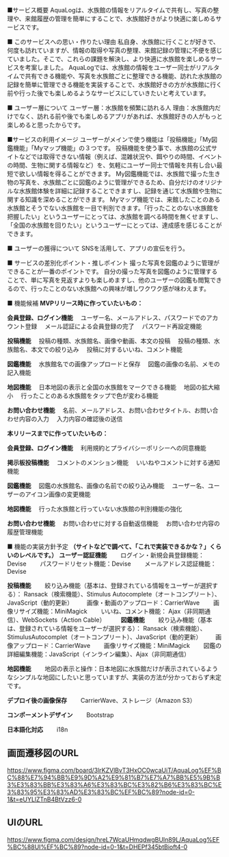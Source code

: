 ■サービス概要
AquaLogは、水族館の情報をリアルタイムで共有し、写真の整理や、来館履歴の管理を簡単にすることで、水族館好きがより快適に楽しめるサービスです。

■ このサービスへの思い・作りたい理由
私自身、水族館に行くことが好きで、何度も訪れていますが、情報の取得や写真の整理、来館記録の管理に不便を感じていました。そこで、これらの課題を解決し、より快適に水族館を楽しめるサービスを考案しました。
AquaLogでは、水族館の情報をユーザー同士がリアルタイムで共有できる機能や、写真を水族館ごとに整理できる機能、訪れた水族館の記録を簡単に管理できる機能を実装することで、水族館好きの方が水族館に行く前や行った後でも楽しめるようなサービスにしていきたいと考えています。

■ ユーザー層について
ユーザー層：水族館を頻繁に訪れる人
理由：水族館内だけでなく、訪れる前や後でも楽しめるアプリがあれば、水族館好きの人がもっと楽しめると思ったからです。

■サービスの利用イメージ
ユーザーがメインで使う機能は「投稿機能」「My図鑑機能」「Myマップ機能」の３つです。
投稿機能を使う事で、水族館の公式サイトなどでは取得できない情報（例えば、混雑状況や、餌やりの時間、イベントの時間、生物に関する情報など）を、気軽にユーザー同士で情報を共有し合い最短で欲しい情報を得ることができます。
My図鑑機能では、水族館で撮った生き物の写真を、水族館ごとに図鑑のように管理ができるため、自分だけのオリジナルな水族館体験を詳細に記録することできますし、記録を通じて水族館や生物に関する知識を深めることができます。
Myマップ機能では、来館したことのある水族館とそうでない水族館を一目で判別できます。「行ったことのない水族館を把握したい」というユーザーにとっては、水族館を調べる時間を無くせますし、「全国の水族館を回りたい」というユーザーにとっては、達成感を感じることができます。

■ ユーザーの獲得について
SNSを活用して、アプリの宣伝を行う。

■ サービスの差別化ポイント・推しポイント
撮った写真を図鑑のように管理ができることが一番のポイントです。
自分の撮った写真を図鑑のように管理することで、単に写真を見返すよりも楽しめますし、他のユーザーの図鑑も閲覧できるので、行ったことのない水族館への興味が増しワクワク感が味わえます。

■ 機能候補
**MVPリリース時に作っていたいもの：**

**会員登録、ログイン機能**
　ユーザー名、メールアドレス、パスワードでのアカウント登録
　メール認証による会員登録の完了
　パスワード再設定機能

**投稿機能**
　投稿の種類、水族館名、画像や動画、本文の投稿
　投稿の種類、水族館名、本文での絞り込み
　投稿に対するいいね、コメント機能

**図鑑機能**
　水族館名での画像アップロードと保存
　図鑑の画像の名前、メモの記入機能

**地図機能**
　日本地図の表示と全国の水族館をマークできる機能
　地図の拡大縮小
　行ったことのある水族館をタップで色が変わる機能

**お問い合わせ機能**
　名前、メールアドレス、お問い合わせタイトル、お問い合わせ内容の入力
　入力内容の確認後の送信

**本リリースまでに作っていたいもの：**

**会員登録、ログイン機能**
　利用規約とプライバシーポリシーへの同意機能

**掲示板投稿機能**
　コメントのメンション機能
　いいねやコメントに対する通知機能

**図鑑機能**
　図鑑の水族館名、画像の名前での絞り込み機能
　ユーザー名、ユーザーのアイコン画像の変更機能

**地図機能**
　行った水族館と行っていない水族館の判別機能の強化

**お問い合わせ機能**
　お問い合わせに対する自動返信機能
　お問い合わせ内容の履歴管理機能

■ 機能の実装方針予定 **（サイトなどで調べて、「これで実装できるかな？」くらいのレベルです。）**
**ユーザー認証機能**
　　ログイン・新規会員登録機能：Devise
　　パスワードリセット機能：Devise
　　メールアドレス認証機能：Devise

**投稿機能**
　　絞り込み機能（基本は、登録されている情報をユーザーが選択する）： Ransack（検索機能）、Stimulus Autocomplete（オートコンプリート）、JavaScript（動的更新）
　　画像・動画のアップロード：CarrierWave
　　画像リサイズ機能：MiniMagick
　　いいね、コメント機能： Ajax（非同期通信）、WebSockets（Action Cable）
　　
**図鑑機能**
　　絞り込み機能（基本は、登録されている情報をユーザーが選択する）： Ransack（検索機能）、StimulusAutocomplet（オートコンプリート）、JavaScript（動的更新）
　　画像アップロード：CarrierWave
　　画像リサイズ機能：MiniMagick
　　図鑑の詳細編集機能：JavaScript（インライン編集）、Ajax（非同期通信）

**地図機能**
　　地図の表示と操作：日本地図に水族館だけが表示されているようなシンプルな地図にしたいと思っていますが、実装の方法が分かっておらず未定です。

**デプロイ後の画像保存**
　　CarrierWave、ストレージ（Amazon S3）

**コンポーメントデザイン**
　　Bootstrap

**日本語化対応**
　　i18n

## 画面遷移図のURL
https://www.figma.com/board/3lrKZVlBvT3HxOC0wcaUiT/AquaLog%EF%BC%88%E7%94%BB%E9%9D%A2%E9%81%B7%E7%A7%BB%E5%9B%B3%E3%83%BB%E3%83%A6%E3%83%BC%E3%82%B6%E3%83%BC%E3%83%95%E3%83%AD%E3%83%BC%EF%BC%89?node-id=0-1&t=eUYLlZTnB4BtVzz6-0

## UIのURL
https://www.figma.com/design/hreL7WcaUHmqdwgBUIn89L/AquaLog%EF%BC%88UI%EF%BC%89?node-id=0-1&t=DHEPf345btBioft4-0
